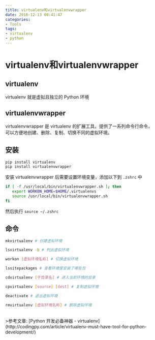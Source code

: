 ```yaml
---
title: virtualenv和virtualenvwrapper
date: 2016-12-13 00:41:47
categories:
- Tools
tags:
- virtualenv
- python
---
```


# virtualenv和virtualenvwrapper

## virtualenv

virtualenv 就是虚拟且独立的 Python 环境

## virtualenvwrapper

virtualenvwrapper 是 virtualenv 的扩展工具，提供了一系列命令行命令，</br>
可以方便地创建、删除、复制、切换不同的虚拟环境。

## 安装

```bash
pip install virtualenv
pip install virtualenvwrapper
```
安装 virtualenvwrapper 后需要设置环境变量，添加以下到 `.zshrc` 中

```bash
if [ -f /usr/local/bin/virtualenvwrapper.sh ]; then
   export WORKON_HOME=$HOME/.virtualenvs 
   source /usr/local/bin/virtualenvwrapper.sh
fi
```

然后执行 `source ~/.zshrc`


## 命令

```bash
mkvirtualenv # 创建虚拟环境

lsvirtualenv -b # 列出虚拟环境

workon [虚拟环境名称] # 切换虚拟环境

lssitepackages # 查看环境里安装了哪些包

cdvirtualenv [子目录名] # 进入当前环境的目录

cpvirtualenv [source] [dest] # 复制虚拟环境

deactivate # 退出虚拟环境

rmvirtualenv [虚拟环境名称] # 删除虚拟环境
```

</br>
>参考文章: [Python 开发必备神器 - virtualenv](http://codingpy.com/article/virtualenv-must-have-tool-for-python-development/)
